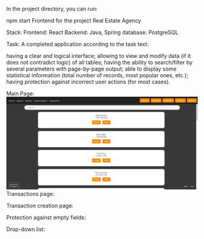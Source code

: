 In the project directory, you can run:

npm start
Frontend for the project Real Estate Agency

Stack: Frontend: React Backend: Java, Spring database: PostgreSQL

Task: A completed application according to the task text:

having a clear and logical interface;
allowing to view and modify data (if it does not contradict logic) of all tables;
having the ability to search/filter by several parameters with page-by-page output;
able to display some statistical information (total number of records, most popular ones, etc.);
having protection against incorrect user actions (for most cases).

Main Page:
![Alt text](image.png)
Transactions page:

Transaction creation page:

Protection against empty fields:

Drop-down list: